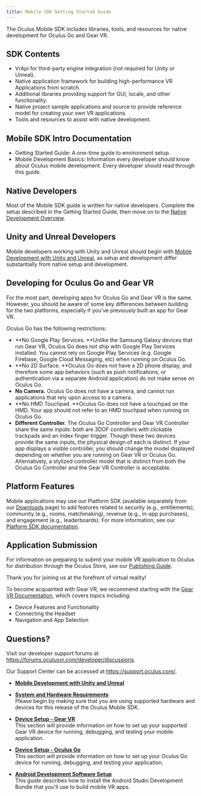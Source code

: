 ```yaml
---
title: Mobile SDK Getting Started Guide
---
```

The Oculus Mobile SDK includes libraries, tools, and resources for native development for Oculus Go and Gear VR. 

## SDK Contents

* VrApi for third-party engine integration (not required for Unity or Unreal). 
* Native application framework for building high-performance VR Applications from scratch. 
* Additional libraries providing support for GUI, locale, and other functionality. 
* Native project sample applications and source to provide reference model for creating your own VR applications.
* Tools and resources to assist with native development.
## Mobile SDK Intro Documentation

* Getting Started Guide: A one-time guide to environment setup.
* Mobile Development Basics: Information every developer should know about Oculus mobile development. Every developer should read through this guide.
## Native Developers

Most of the Mobile SDK guide is written for native developers. Complete the setup described in the Getting Started Guide, then move on to the [Native Development Overview](/documentation/mobilesdk/latest/concepts/book-native/ "Welcome to the Native Development Guide. This guide describes the libraries, tools, samples, and other material provided with this SDK for native development of mobile VR applications.").

## Unity and Unreal Developers

Mobile developers working with Unity and Unreal should begin with [Mobile Development with Unity and Unreal](/documentation/mobilesdk/latest/concepts/mobile-game-engine/#mobile-game-engine), as setup and development differ substantially from native setup and development. 

## Developing for Oculus Go and Gear VR

For the most part, developing apps for Oculus Go and Gear VR is the same. However, you should be aware of some key differences between building for the two platforms, especially if you've previously built an app for Gear VR.

Oculus Go has the following restrictions:

* **No Google Play Services. **Unlike the Samsung Galaxy devices that run Gear VR, Oculus Go does not ship with Google Play Services installed. You cannot rely on Google Play Services (e.g. Google Firebase, Google Cloud Messaging, etc) when running on Oculus Go.
* **No 2D Surface. **Oculus Go does not have a 2D phone display, and therefore some app behaviors (such as push notifications, or authentication via a separate Android application) do not make sense on Oculus Go.
* **No Camera.** Oculus Go does not have a camera, and cannot run applications that rely upon access to a camera.
* **No HMD Touchpad. **Oculus Go does not have a touchpad on the HMD. Your app should not refer to an HMD touchpad when running on Oculus Go.
* **Different Controller.** The Oculus Go Controller and Gear VR Controller share the same inputs: both are 3DOF controllers with clickable trackpads and an index finger trigger. Though these two devices provide the same inputs, the physical design of each is distinct. If your app displays a visible controller, you should change the model displayed depending on whether you are running on Gear VR or Oculus Go. Alternatively, a stylized controller model that is distinct from both the Oculus Go Controller and the Gear VR Controller is acceptable.
## Platform Features

Mobile applications may use our Platform SDK (available separately from our [Downloads](/downloads/) page) to add features related to security (e.g., entitlements), community (e.g., rooms, matchmaking), revenue (e.g., in-app purchases), and engagement (e.g., leaderboards). For more information, see our [Platform SDK documentation](/documentation/platform/latest/). 

## Application Submission

For information on preparing to submit your mobile VR application to Oculus for distribution through the Oculus Store, see our [Publishing Guide](/distribute/latest/).

Thank you for joining us at the forefront of virtual reality!

To become acquainted with Gear VR, we recommend starting with the [Gear VR Documentation](https://product-guides.oculus.com/en-us/documentation/gear-vr/latest/), which covers topics including:

* Device Features and Functionality
* Connecting the Headset
* Navigation and App Selection
## Questions?

Visit our developer support forums at <https://forums.oculusvr.com/developer/discussions>.

Our Support Center can be accessed at <https://support.oculus.com/>.

* **[Mobile Development with Unity and Unreal](/documentation/mobilesdk/latest/concepts/mobile-game-engine/#mobile-game-engine)**  

* **[System and Hardware Requirements](/documentation/mobilesdk/latest/concepts/mobile-reqs/#mobile-reqs)**  
Please begin by making sure that you are using supported hardware and devices for this release of the Oculus Mobile SDK.
* **[Device Setup - Gear VR](/documentation/mobilesdk/latest/concepts/mobile-device-setup/)**  
This section will provide information on how to set up your supported Gear VR device for running, debugging, and testing your mobile application.
* **[Device Setup - Oculus Go](/documentation/mobilesdk/latest/concepts/mobile-device-setup-go/)**  
This section will provide information on how to set up your Oculus Go device for running, debugging, and testing your application.
* **[Android Development Software Setup](/documentation/mobilesdk/latest/concepts/mobile-studio-setup-android/)**  
This guide describes how to install the Android Studio Development Bundle that you'll use to build mobile VR apps.
